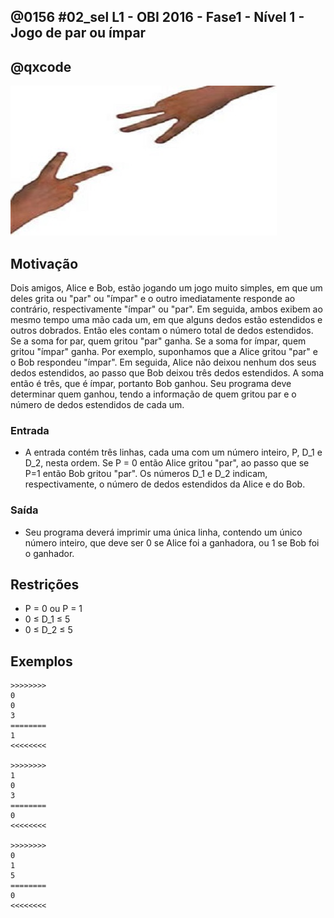 ## @0156 #02_sel L1 - OBI 2016 - Fase1 - Nível 1 - Jogo de par ou ímpar
## @qxcode

![](capa.jpg)

## Motivação

Dois amigos, Alice e Bob, estão jogando um jogo muito simples, em que um deles grita ou "par" ou "ímpar" e o outro imediatamente responde ao contrário, respectivamente "ímpar" ou "par". Em seguida, ambos exibem ao mesmo tempo uma mão cada um, em que alguns dedos estão estendidos e outros dobrados. Então eles contam o número total de dedos estendidos. Se a soma for par, quem gritou "par" ganha. Se a soma for ímpar, quem gritou "ímpar" ganha. Por exemplo, suponhamos que a Alice gritou "par" e o Bob respondeu "ímpar". Em seguida, Alice não deixou nenhum dos seus dedos estendidos, ao passo que Bob deixou três dedos estendidos. A soma então é três, que é ímpar, portanto Bob ganhou. Seu programa deve determinar quem ganhou, tendo a informação de quem gritou par e o número de dedos estendidos de cada um.

### Entrada

 - A entrada contém três linhas, cada uma com um número inteiro, P, D\_1 e D\_2, nesta ordem. Se P = 0 então Alice gritou "par", ao passo que se P=1 então Bob gritou "par". Os números D\_1 e D\_2 indicam, respectivamente, o número de dedos estendidos da Alice e do Bob.

### Saída

 - Seu programa deverá imprimir uma única linha, contendo um único número inteiro, que deve ser 0 se Alice foi a ganhadora, ou 1 se Bob foi o ganhador.

## Restrições

*   P = 0 ou P = 1
*   0 ≤ D\_1 ≤ 5
*   0 ≤ D\_2 ≤ 5

## Exemplos

```
>>>>>>>>
0
0
3
========
1
<<<<<<<<

>>>>>>>>
1
0
3
========
0
<<<<<<<<

>>>>>>>>
0
1
5
========
0
<<<<<<<<
```

<!---
>>>>>>>> 01
0
3
2
========
1
<<<<<<<<


>>>>>>>> 02
0
0
2
========
0
<<<<<<<<


>>>>>>>> 03
1
3
3
========
1
<<<<<<<<


>>>>>>>> 04
1
0
5
========
0
<<<<<<<<


>>>>>>>> 05
0
0
4
========
0
<<<<<<<<


>>>>>>>> 06
0
3
1
========
0
<<<<<<<<


>>>>>>>> 07
0
2
4
========
0
<<<<<<<<


>>>>>>>> 08
1
0
1
========
0
<<<<<<<<


>>>>>>>> 09
0
3
4
========
1
<<<<<<<<


>>>>>>>> 10
0
1
4
========
1
<<<<<<<<


>>>>>>>> 11
0
4
5
========
1
<<<<<<<<
--->